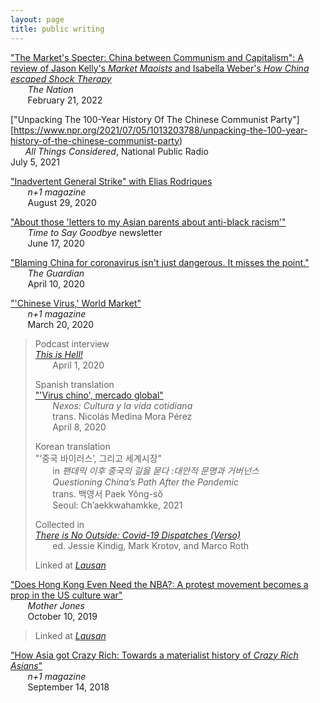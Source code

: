 ```yaml
---
layout: page
title: public writing
---
```


["The Market's Specter: China between Communism and Capitalism": A review of Jason Kelly's *Market Maoists* and Isabella Weber's *How China escaped Shock Therapy*](https://www.thenation.com/article/world/china-communism-free-markets/)  
&nbsp;&nbsp;&nbsp;&nbsp;&nbsp;&nbsp; *The Nation*   
&nbsp;&nbsp;&nbsp;&nbsp;&nbsp;&nbsp;  February 21, 2022

["Unpacking The 100-Year History Of The Chinese Communist Party"][https://www.npr.org/2021/07/05/1013203788/unpacking-the-100-year-history-of-the-chinese-communist-party)  
&nbsp;&nbsp;&nbsp;&nbsp;&nbsp;&nbsp;*All Things Considered*, National Public Radio  
July 5, 2021

["Inadvertent General Strike" with Elias Rodriques](https://nplusonemag.com/online-only/online-only/inadvertent-general-strike/)  
&nbsp;&nbsp;&nbsp;&nbsp;&nbsp;&nbsp; *n+1 magazine*   
&nbsp;&nbsp;&nbsp;&nbsp;&nbsp;&nbsp; August 29, 2020

["About those 'letters to my Asian parents about anti-black racism'"](https://goodbye.substack.com/p/about-those-letters-to-my-asian-parents)  
&nbsp;&nbsp;&nbsp;&nbsp;&nbsp;&nbsp; *Time to Say Goodbye* newsletter  
&nbsp;&nbsp;&nbsp;&nbsp;&nbsp;&nbsp;  June 17, 2020

["Blaming China for coronavirus isn't just dangerous. It misses the point."](https://www.theguardian.com/commentisfree/2020/apr/10/blaming-china-coronavirus-pandemic-capitalist-globalisation-scapegoat)  
&nbsp;&nbsp;&nbsp;&nbsp;&nbsp;&nbsp; *The Guardian*  
&nbsp;&nbsp;&nbsp;&nbsp;&nbsp;&nbsp; April 10, 2020  

["'Chinese Virus,' World Market"](https://nplusonemag.com/online-only/online-only/chinese-virus-world-market/)  
&nbsp;&nbsp;&nbsp;&nbsp;&nbsp;&nbsp; *n+1 magazine*  
&nbsp;&nbsp;&nbsp;&nbsp;&nbsp;&nbsp; March 20, 2020

> Podcast interview  
> *[This is Hell!](https://thisishell.com/interviews/1154-andrew-liu)*  
> &nbsp;&nbsp;&nbsp;&nbsp;&nbsp;&nbsp; April 1, 2020
> 	
> Spanish translation  
> ["'Virus chino', mercado global"](https://cultura.nexos.com.mx/?p=19586)  
> &nbsp;&nbsp;&nbsp;&nbsp;&nbsp;&nbsp; *Nexos: Cultura y la vida cotidiana*  
> &nbsp;&nbsp;&nbsp;&nbsp;&nbsp;&nbsp; trans. Nicolás Medina Mora Pérez  
> &nbsp;&nbsp;&nbsp;&nbsp;&nbsp;&nbsp; April 8, 2020
>
> Korean translation  
> "‘중국 바이러스’, 그리고 세계시장"   
> &nbsp;&nbsp;&nbsp;&nbsp;&nbsp;&nbsp; in *팬데믹 이후 중국의 길을 묻다 :대안적 문명과 거버넌스*  
> &nbsp;&nbsp;&nbsp;&nbsp;&nbsp;&nbsp;  *Questioning China’s Path After the Pandemic*   
> &nbsp;&nbsp;&nbsp;&nbsp;&nbsp;&nbsp; trans. 백영서 Paek Yŏng-sŏ           
> &nbsp;&nbsp;&nbsp;&nbsp;&nbsp;&nbsp; Seoul: Ch’aekkwahamkke, 2021   
> 	
> Collected in  
> *[There is No Outside: Covid-19 Dispatches (Verso)](https://www.versobooks.com/books/3620-there-is-no-outside)*  
> &nbsp;&nbsp;&nbsp;&nbsp;&nbsp;&nbsp; ed. Jessie Kindig, Mark Krotov, and Marco Roth
> 	
> Linked at [*Lausan*](https://lausan.hk/2020/chinese-virus-world-market/)




["Does Hong Kong Even Need the NBA?: A protest movement becomes a prop in the US culture war"](https://www.motherjones.com/politics/2019/10/does-hong-kong-even-need-the-nba/)  
&nbsp;&nbsp;&nbsp;&nbsp;&nbsp;&nbsp; *Mother Jones*  
&nbsp;&nbsp;&nbsp;&nbsp;&nbsp;&nbsp; October 10, 2019

> Linked at [*Lausan*](https://lausan.hk/2019/does-hong-kong-even-need-the-nba/) 



["How Asia got Crazy Rich: Towards a materialist history of *Crazy Rich Asians*"](https://nplusonemag.com/online-only/online-only/how-asia-got-crazy-rich/)  
&nbsp;&nbsp;&nbsp;&nbsp;&nbsp;&nbsp; *n+1 magazine*  
&nbsp;&nbsp;&nbsp;&nbsp;&nbsp;&nbsp; September 14, 2018

